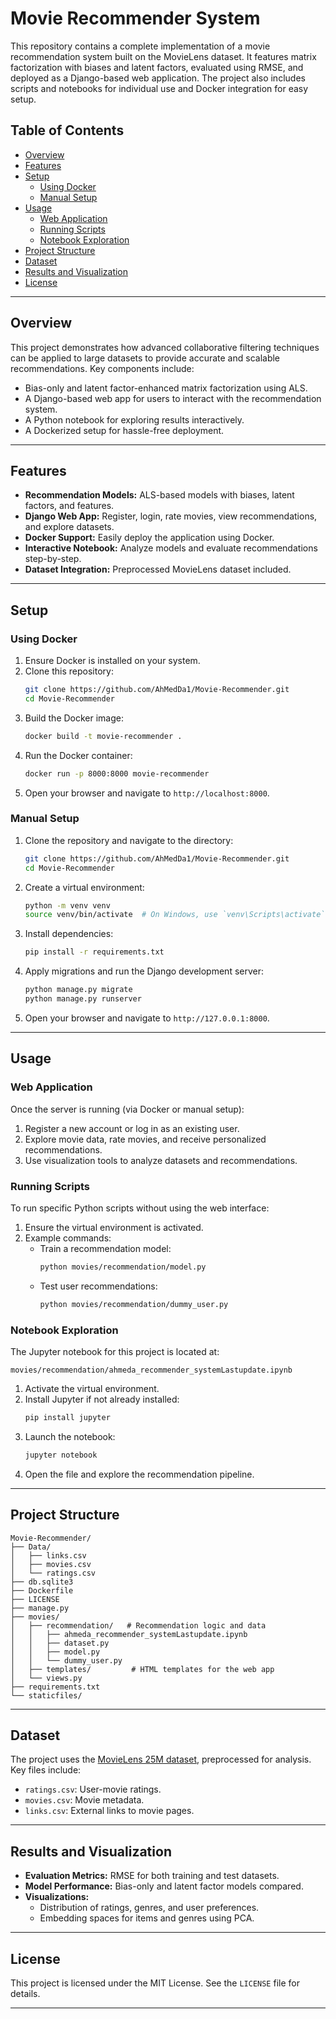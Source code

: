 
# Movie Recommender System

This repository contains a complete implementation of a movie recommendation system built on the MovieLens dataset. It features matrix factorization with biases and latent factors, evaluated using RMSE, and deployed as a Django-based web application. The project also includes scripts and notebooks for individual use and Docker integration for easy setup.

## Table of Contents
- [Overview](#overview)
- [Features](#features)
- [Setup](#setup)
  - [Using Docker](#using-docker)
  - [Manual Setup](#manual-setup)
- [Usage](#usage)
  - [Web Application](#web-application)
  - [Running Scripts](#running-scripts)
  - [Notebook Exploration](#notebook-exploration)
- [Project Structure](#project-structure)
- [Dataset](#dataset)
- [Results and Visualization](#results-and-visualization)
- [License](#license)

---

## Overview

This project demonstrates how advanced collaborative filtering techniques can be applied to large datasets to provide accurate and scalable recommendations. Key components include:

- Bias-only and latent factor-enhanced matrix factorization using ALS.
- A Django-based web app for users to interact with the recommendation system.
- A Python notebook for exploring results interactively.
- A Dockerized setup for hassle-free deployment.

---

## Features

- **Recommendation Models:** ALS-based models with biases, latent factors, and features.
- **Django Web App:** Register, login, rate movies, view recommendations, and explore datasets.
- **Docker Support:** Easily deploy the application using Docker.
- **Interactive Notebook:** Analyze models and evaluate recommendations step-by-step.
- **Dataset Integration:** Preprocessed MovieLens dataset included.

---

## Setup

### Using Docker
1. Ensure Docker is installed on your system.
2. Clone this repository:
   ```bash
   git clone https://github.com/AhMedDa1/Movie-Recommender.git
   cd Movie-Recommender
   ```
3. Build the Docker image:
   ```bash
   docker build -t movie-recommender .
   ```
4. Run the Docker container:
   ```bash
   docker run -p 8000:8000 movie-recommender
   ```
5. Open your browser and navigate to `http://localhost:8000`.

### Manual Setup
1. Clone the repository and navigate to the directory:
   ```bash
   git clone https://github.com/AhMedDa1/Movie-Recommender.git
   cd Movie-Recommender
   ```
2. Create a virtual environment:
   ```bash
   python -m venv venv
   source venv/bin/activate  # On Windows, use `venv\Scripts\activate`
   ```
3. Install dependencies:
   ```bash
   pip install -r requirements.txt
   ```
4. Apply migrations and run the Django development server:
   ```bash
   python manage.py migrate
   python manage.py runserver
   ```
5. Open your browser and navigate to `http://127.0.0.1:8000`.

---

## Usage

### Web Application
Once the server is running (via Docker or manual setup):
1. Register a new account or log in as an existing user.
2. Explore movie data, rate movies, and receive personalized recommendations.
3. Use visualization tools to analyze datasets and recommendations.

### Running Scripts
To run specific Python scripts without using the web interface:
1. Ensure the virtual environment is activated.
2. Example commands:
   - Train a recommendation model:
     ```bash
     python movies/recommendation/model.py
     ```
   - Test user recommendations:
     ```bash
     python movies/recommendation/dummy_user.py
     ```

### Notebook Exploration
The Jupyter notebook for this project is located at:
```
movies/recommendation/ahmeda_recommender_systemLastupdate.ipynb
```
1. Activate the virtual environment.
2. Install Jupyter if not already installed:
   ```bash
   pip install jupyter
   ```
3. Launch the notebook:
   ```bash
   jupyter notebook
   ```
4. Open the file and explore the recommendation pipeline.

---

## Project Structure
```
Movie-Recommender/
├── Data/
│   ├── links.csv
│   ├── movies.csv
│   └── ratings.csv
├── db.sqlite3
├── Dockerfile
├── LICENSE
├── manage.py
├── movies/
│   ├── recommendation/   # Recommendation logic and data
│   │   ├── ahmeda_recommender_systemLastupdate.ipynb
│   │   ├── dataset.py
│   │   ├── model.py
│   │   └── dummy_user.py
│   ├── templates/         # HTML templates for the web app
│   └── views.py
├── requirements.txt
└── staticfiles/
```

---

## Dataset

The project uses the [MovieLens 25M dataset](https://grouplens.org/datasets/movielens/25m/), preprocessed for analysis. Key files include:
- `ratings.csv`: User-movie ratings.
- `movies.csv`: Movie metadata.
- `links.csv`: External links to movie pages.

---

## Results and Visualization

- **Evaluation Metrics:** RMSE for both training and test datasets.
- **Model Performance:** Bias-only and latent factor models compared.
- **Visualizations:**
  - Distribution of ratings, genres, and user preferences.
  - Embedding spaces for items and genres using PCA.

---

## License

This project is licensed under the MIT License. See the `LICENSE` file for details.

---